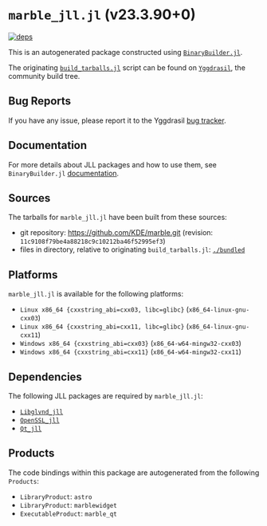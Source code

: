 # `marble_jll.jl` (v23.3.90+0)

[![deps](https://juliahub.com/docs/marble_jll/deps.svg)](https://juliahub.com/ui/Packages/marble_jll/H0avh?page=2)

This is an autogenerated package constructed using [`BinaryBuilder.jl`](https://github.com/JuliaPackaging/BinaryBuilder.jl).

The originating [`build_tarballs.jl`](https://github.com/JuliaPackaging/Yggdrasil/blob/0d0440a2dcb07530edae54b269248e4760348313/M/marble/build_tarballs.jl) script can be found on [`Yggdrasil`](https://github.com/JuliaPackaging/Yggdrasil/), the community build tree.

## Bug Reports

If you have any issue, please report it to the Yggdrasil [bug tracker](https://github.com/JuliaPackaging/Yggdrasil/issues).

## Documentation

For more details about JLL packages and how to use them, see `BinaryBuilder.jl` [documentation](https://docs.binarybuilder.org/stable/jll/).

## Sources

The tarballs for `marble_jll.jl` have been built from these sources:

* git repository: https://github.com/KDE/marble.git (revision: `11c9108f79be4a88218c9c10212ba46f52995ef3`)
* files in directory, relative to originating `build_tarballs.jl`: [`./bundled`](https://github.com/JuliaPackaging/Yggdrasil/tree/0d0440a2dcb07530edae54b269248e4760348313/M/marble/bundled)

## Platforms

`marble_jll.jl` is available for the following platforms:

* `Linux x86_64 {cxxstring_abi=cxx03, libc=glibc}` (`x86_64-linux-gnu-cxx03`)
* `Linux x86_64 {cxxstring_abi=cxx11, libc=glibc}` (`x86_64-linux-gnu-cxx11`)
* `Windows x86_64 {cxxstring_abi=cxx03}` (`x86_64-w64-mingw32-cxx03`)
* `Windows x86_64 {cxxstring_abi=cxx11}` (`x86_64-w64-mingw32-cxx11`)

## Dependencies

The following JLL packages are required by `marble_jll.jl`:

* [`Libglvnd_jll`](https://github.com/JuliaBinaryWrappers/Libglvnd_jll.jl)
* [`OpenSSL_jll`](https://github.com/JuliaBinaryWrappers/OpenSSL_jll.jl)
* [`Qt_jll`](https://github.com/JuliaBinaryWrappers/Qt_jll.jl)

## Products

The code bindings within this package are autogenerated from the following `Products`:

* `LibraryProduct`: `astro`
* `LibraryProduct`: `marblewidget`
* `ExecutableProduct`: `marble_qt`

